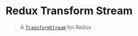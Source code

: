 # Redux Transform Stream

> A [`TransformStream`][TransformStream] for Redux

[TransformStream]: https://developer.mozilla.org/en-US/docs/Web/API/TransformStream/TransformStream
[redux]: https://redux.js.org
